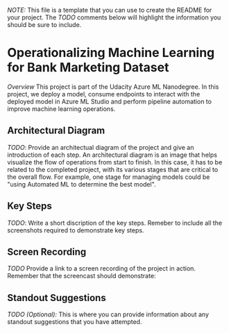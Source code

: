 *NOTE:* This file is a template that you can use to create the README for your project. The *TODO* comments below will highlight the information you should be sure to include.


# Operationalizing Machine Learning for Bank Marketing Dataset

*Overview* This project is part of the Udacity Azure ML Nanodegree. In this project, we deploy a model, consume endpoints to interact with the deployed model in Azure ML Studio and perform pipeline automation to improve machine learning operations.

## Architectural Diagram
*TODO*: Provide an architectual diagram of the project and give an introduction of each step. An architectural diagram is an image that helps visualize the flow of operations from start to finish. In this case, it has to be related to the completed project, with its various stages that are critical to the overall flow. For example, one stage for managing models could be "using Automated ML to determine the best model". 

## Key Steps
*TODO*: Write a short discription of the key steps. Remeber to include all the screenshots required to demonstrate key steps. 

## Screen Recording
*TODO* Provide a link to a screen recording of the project in action. Remember that the screencast should demonstrate:

## Standout Suggestions
*TODO (Optional):* This is where you can provide information about any standout suggestions that you have attempted.

